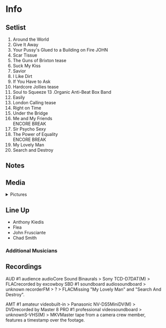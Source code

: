 # Info

## Setlist

1. Around the World
2. Give It Away
3. Your Pussy's Glued to a Building on Fire JOHN
4. Scar Tissue
5. The Guns of Brixton tease
6. Suck My Kiss
7. Savior
8. I Like Dirt
9. If You Have to Ask
10. Hardcore Jollies tease
11. Soul to Squeeze
13 .Organic Anti-Beat Box Band
14. Easily
15. London Calling tease
16. Right on Time
17. Under the Bridge
18. Me and My Friends
<br> ENCORE BREAK
19. Sir Psycho Sexy
20. The Power of Equality
<br> ENCORE BREAK
21. My Lovely Man
22. Search and Destroy

## Notes

## Media 

<details>
  <summary>Pictures</summary>
  <!--<img alt="Setlist" title="Setlist" src="_.jpg" height="200" />
  <img alt="Clipping" title="Clipping" src="_.jpg" height="200" />
  <img alt="Flyer" title="Flyer" src="_.jpg" height="200" />-->
</details>

## Line Up

* Anthony Kiedis
* Flea
* John Frusciante
* Chad Smith

### Additional Musicians

## Recordings

AUD #1
audience audioCore Sound Binaurals > Sony TCD-D7DAT(M) > FLACrecorded by excowboy  SBD #1
soundboard audiosoundboard > unknown recorderFM > ? > FLACMissing "My Lovely Man" and "Search And Destroy".

AMT #1
amateur videobuilt-in > Panasonic NV-DS5MiniDV(M) > DVDrecorded by Master 8
PRO #1
professional videosoundboard > unknownS-VHS(M) > MKVMaster tape from a camera crew member, features a timestamp over the footage.
